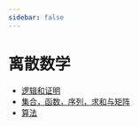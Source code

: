 ```yaml
---
sidebar: false
---
```


# 离散数学

- [逻辑和证明](./逻辑和证明.md)
- [集合，函数，序列，求和与矩阵](./集合-函数-序列-求和与矩阵.md)
- [算法](./算法.md)
